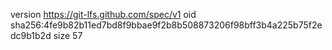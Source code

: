 version https://git-lfs.github.com/spec/v1
oid sha256:4fe9b82b11ed7bd8f9bbae9f2b8b508873206f98bff3b4a225b75f2edc9b1b2d
size 57
